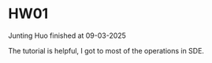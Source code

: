 # HW01
Junting Huo finished at 09-03-2025

The tutorial is helpful, I got to most of the operations in SDE.